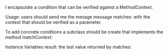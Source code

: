I encapsulate a condition that can be verified against a MethodContext.Usage: users should send me the mesage message matches: with the contextthat should be verified as a parameter.To add concrete conditions a subclass should be create that implements the method matchContext:Instance Variablesresult:		the last value returned by matches:
